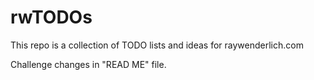 # rwTODOs

This repo is a collection of TODO lists and ideas for raywenderlich.com

Challenge changes in "READ ME" file.
